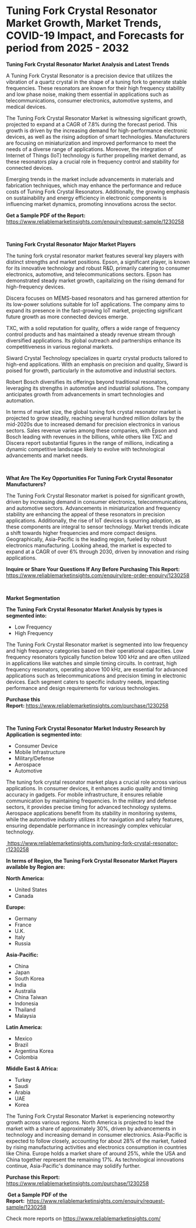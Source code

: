 <p><h1>Tuning Fork Crystal Resonator Market Growth, Market Trends, COVID-19 Impact, and Forecasts for period from 2025 - 2032</h1></p><p><strong>Tuning Fork Crystal Resonator Market Analysis and Latest Trends</strong></p>
<p><p>A Tuning Fork Crystal Resonator is a precision device that utilizes the vibration of a quartz crystal in the shape of a tuning fork to generate stable frequencies. These resonators are known for their high frequency stability and low phase noise, making them essential in applications such as telecommunications, consumer electronics, automotive systems, and medical devices. </p><p>The Tuning Fork Crystal Resonator Market is witnessing significant growth, projected to expand at a CAGR of 7.8% during the forecast period. This growth is driven by the increasing demand for high-performance electronic devices, as well as the rising adoption of smart technologies. Manufacturers are focusing on miniaturization and improved performance to meet the needs of a diverse range of applications. Moreover, the integration of Internet of Things (IoT) technology is further propelling market demand, as these resonators play a crucial role in frequency control and stability for connected devices. </p><p>Emerging trends in the market include advancements in materials and fabrication techniques, which may enhance the performance and reduce costs of Tuning Fork Crystal Resonators. Additionally, the growing emphasis on sustainability and energy efficiency in electronic components is influencing market dynamics, promoting innovations across the sector.</p></p>
<p><strong>Get a Sample PDF of the Report:&nbsp;</strong> <a href="https://www.reliablemarketinsights.com/enquiry/request-sample/1230258?utm_campaign=2135&utm_medium=2&utm_source=Github&utm_content=ia&utm_term=10022025&utm_id=tuning-fork-crystal-resonator">https://www.reliablemarketinsights.com/enquiry/request-sample/1230258</a></p>
<p>&nbsp;</p>
<p><strong>Tuning Fork Crystal Resonator Major Market Players</strong></p>
<p><p>The tuning fork crystal resonator market features several key players with distinct strengths and market positions. Epson, a significant player, is known for its innovative technology and robust R&D, primarily catering to consumer electronics, automotive, and telecommunications sectors. Epson has demonstrated steady market growth, capitalizing on the rising demand for high-frequency devices.</p><p>Discera focuses on MEMS-based resonators and has garnered attention for its low-power solutions suitable for IoT applications. The company aims to expand its presence in the fast-growing IoT market, projecting significant future growth as more connected devices emerge.</p><p>TXC, with a solid reputation for quality, offers a wide range of frequency control products and has maintained a steady revenue stream through diversified applications. Its global outreach and partnerships enhance its competitiveness in various regional markets.</p><p>Siward Crystal Technology specializes in quartz crystal products tailored to high-end applications. With an emphasis on precision and quality, Siward is poised for growth, particularly in the automotive and industrial sectors.</p><p>Robert Bosch diversifies its offerings beyond traditional resonators, leveraging its strengths in automotive and industrial solutions. The company anticipates growth from advancements in smart technologies and automation.</p><p>In terms of market size, the global tuning fork crystal resonator market is projected to grow steadily, reaching several hundred million dollars by the mid-2020s due to increased demand for precision electronics in various sectors. Sales revenue varies among these companies, with Epson and Bosch leading with revenues in the billions, while others like TXC and Discera report substantial figures in the range of millions, indicating a dynamic competitive landscape likely to evolve with technological advancements and market needs.</p></p>
<p>&nbsp;</p>
<p><strong>What Are The Key Opportunities For Tuning Fork Crystal Resonator Manufacturers?</strong></p>
<p><p>The Tuning Fork Crystal Resonator market is poised for significant growth, driven by increasing demand in consumer electronics, telecommunications, and automotive sectors. Advancements in miniaturization and frequency stability are enhancing the appeal of these resonators in precision applications. Additionally, the rise of IoT devices is spurring adoption, as these components are integral to sensor technology. Market trends indicate a shift towards higher frequencies and more compact designs. Geographically, Asia-Pacific is the leading region, fueled by robust electronics manufacturing. Looking ahead, the market is expected to expand at a CAGR of over 6% through 2030, driven by innovation and rising applications.</p></p>
<p><strong>Inquire or Share Your Questions If Any Before Purchasing This Report:</strong> <a href="https://www.reliablemarketinsights.com/enquiry/pre-order-enquiry/1230258?utm_campaign=2135&utm_medium=2&utm_source=Github&utm_content=ia&utm_term=10022025&utm_id=tuning-fork-crystal-resonator">https://www.reliablemarketinsights.com/enquiry/pre-order-enquiry/1230258</a></p>
<p>&nbsp;</p>
<p><strong>Market Segmentation</strong></p>
<p><strong>The Tuning Fork Crystal Resonator Market Analysis by types is segmented into:</strong></p>
<p><ul><li>Low Frequency</li><li>High Frequency</li></ul></p>
<p><p>The Tuning Fork Crystal Resonator market is segmented into low frequency and high frequency categories based on their operational capacities. Low frequency resonators typically function below 100 kHz and are often utilized in applications like watches and simple timing circuits. In contrast, high frequency resonators, operating above 100 kHz, are essential for advanced applications such as telecommunications and precision timing in electronic devices. Each segment caters to specific industry needs, impacting performance and design requirements for various technologies.</p></p>
<p><strong>Purchase this Report:&nbsp;</strong><a href="https://www.reliablemarketinsights.com/purchase/1230258?utm_campaign=2135&utm_medium=2&utm_source=Github&utm_content=ia&utm_term=10022025&utm_id=tuning-fork-crystal-resonator">https://www.reliablemarketinsights.com/purchase/1230258</a></p>
<p>&nbsp;</p>
<p><strong>The Tuning Fork Crystal Resonator Market Industry Research by Application is segmented into:</strong></p>
<p><ul><li>Consumer Device</li><li>Mobile Infrastructure</li><li>Military/Defense</li><li>Aerospace</li><li>Automotive</li></ul></p>
<p><p>The tuning fork crystal resonator market plays a crucial role across various applications. In consumer devices, it enhances audio quality and timing accuracy in gadgets. For mobile infrastructure, it ensures reliable communication by maintaining frequencies. In the military and defense sectors, it provides precise timing for advanced technology systems. Aerospace applications benefit from its stability in monitoring systems, while the automotive industry utilizes it for navigation and safety features, ensuring dependable performance in increasingly complex vehicular technology.</p></p>
<p><a href="https://www.reliablemarketinsights.com/tuning-fork-crystal-resonator-r1230258?utm_campaign=2135&utm_medium=2&utm_source=Github&utm_content=ia&utm_term=10022025&utm_id=tuning-fork-crystal-resonator">&nbsp;https://www.reliablemarketinsights.com/tuning-fork-crystal-resonator-r1230258</a></p>
<p><strong>In terms of Region, the Tuning Fork Crystal Resonator Market Players available by Region are:</strong></p>
<p>
    <p> <strong> North America: </strong>
        <ul>
            <li>United States</li>
            <li>Canada</li>
        </ul>
        </p> 
    <p> <strong> Europe: </strong>
        <ul>
            <li>Germany</li>
            <li>France</li>
            <li>U.K.</li>
            <li>Italy</li>
            <li>Russia</li>
        </ul>
        </p> 
    <p> <strong> Asia-Pacific: </strong>
        <ul>
            <li>China</li>
            <li>Japan</li>
            <li>South Korea</li>
            <li>India</li>
            <li>Australia</li>
            <li>China Taiwan</li>
            <li>Indonesia</li>
            <li>Thailand</li>
            <li>Malaysia</li>
        </ul>
        </p> 
    <p> <strong> Latin America: </strong>
        <ul>
            <li>Mexico</li>
            <li>Brazil</li>
            <li>Argentina Korea</li>
            <li>Colombia</li>
        </ul>
        </p> 
    <p> <strong> Middle East & Africa: </strong>
        <ul>
            <li>Turkey</li>
            <li>Saudi</li>
            <li>Arabia</li>
            <li>UAE</li>
            <li>Korea</li>
        </ul>
    </p>
    </p>
<p><p>The Tuning Fork Crystal Resonator Market is experiencing noteworthy growth across various regions. North America is projected to lead the market with a share of approximately 30%, driven by advancements in technology and increasing demand in consumer electronics. Asia-Pacific is expected to follow closely, accounting for about 28% of the market, fueled by rising manufacturing activities and electronics consumption in countries like China. Europe holds a market share of around 25%, while the USA and China together represent the remaining 17%. As technological innovations continue, Asia-Pacific's dominance may solidify further.</p></p>
<p><strong>Purchase this Report: </strong><a href="https://www.reliablemarketinsights.com/purchase/1230258?utm_campaign=2135&utm_medium=2&utm_source=Github&utm_content=ia&utm_term=10022025&utm_id=tuning-fork-crystal-resonator">https://www.reliablemarketinsights.com/purchase/1230258</a></p>
<p>&nbsp;<strong>Get a Sample PDF of the Report:&nbsp;&nbsp;</strong><a href="https://www.reliablemarketinsights.com/enquiry/request-sample/1230258?utm_campaign=2135&utm_medium=2&utm_source=Github&utm_content=ia&utm_term=10022025&utm_id=tuning-fork-crystal-resonator">https://www.reliablemarketinsights.com/enquiry/request-sample/1230258</a></p>
<p><strong></strong></p>
<p>Check more reports on <a href="https://www.reliablemarketinsights.com/?utm_campaign=2135&utm_medium=2&utm_source=Github&utm_content=ia&utm_term=10022025&utm_id=tuning-fork-crystal-resonator">https://www.reliablemarketinsights.com/</a></p>